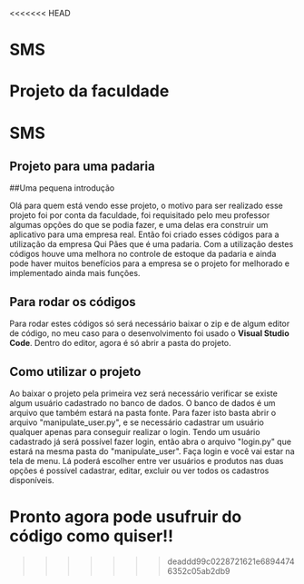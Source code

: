 <<<<<<< HEAD
# SMS
Projeto da faculdade
=======
# SMS 
## Projeto para uma padaria


##Uma pequena introdução

  Olá para quem está vendo esse projeto, o motivo para ser realizado esse projeto foi por conta da faculdade, foi requisitado pelo meu professor algumas opções do que se podia fazer, e uma delas era construir um aplicativo para uma empresa real. Então foi criado esses códigos para a utilização da empresa Qui Pães que é uma padaria.
Com a utilização destes códigos houve uma melhora no controle de estoque da padaria e ainda pode haver muitos benefícios para a empresa se o projeto for melhorado e implementado ainda mais funções.


## Para rodar os códigos
  Para rodar estes códigos só será necessário baixar o zip e de algum editor de código, no meu caso para o desenvolvimento foi usado o **Visual Studio Code**. Dentro do editor, agora é só abrir a pasta do projeto.


## Como utilizar o projeto
  Ao baixar o projeto pela primeira vez será necessário verificar se existe algum usuário cadastrado no banco de dados. O banco de dados é um arquivo que também estará na pasta fonte.
  Para fazer isto basta abrir o arquivo "manipulate_user.py", e se necessário cadastrar um usuário qualquer apenas para conseguir realizar o login. Tendo um usuário cadastrado já será possível fazer login, então abra o arquivo "login.py" que estará na mesma pasta do "manipulate_user". Faça login e você vai estar na tela de menu. Lá poderá escolher entre ver usuários e produtos nas duas opções é possível cadastrar, editar, excluir ou ver todos os cadastros disponíveis.

# Pronto agora pode usufruir do código como quiser!!
>>>>>>> deaddd99c0228721621e68944746352c05ab2db9
